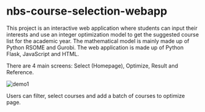﻿# nbs-course-selection-webapp
This project is an interactive web application where students can input their interests and use an integer optimization model to get the suggested course list for the academic year. The mathematical model is mainly made up of Python RSOME and Gurobi. The web application is made up of Python Flask, JavaScript and HTML. 

There are 4 main screens: Select (Homepage), Optimize, Result and Reference.
 
![demo1](https://github.com/QuanPham19/nbs-course-selection-webapp/assets/106662700/9825ddfe-6a6f-49ea-b84e-5be2cf8152b9)

Users can filter, select courses and add a batch of courses to optimize page.
